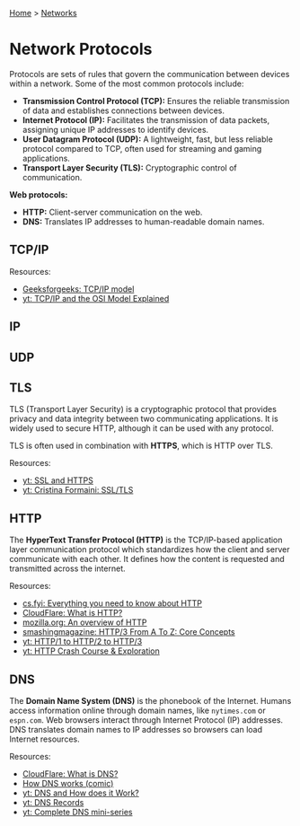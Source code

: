 [Home](../../README.md) > [Networks](./README.md)

# Network Protocols

Protocols are sets of rules that govern the communication between devices within a network. Some of the most common protocols include:

- **Transmission Control Protocol (TCP):** Ensures the reliable transmission of data and establishes connections between devices.
- **Internet Protocol (IP):** Facilitates the transmission of data packets, assigning unique IP addresses to identify devices.
- **User Datagram Protocol (UDP):** A lightweight, fast, but less reliable protocol compared to TCP, often used for streaming and gaming applications.
- **Transport Layer Security (TLS):** Cryptographic control of communication.

**Web protocols:**
- **HTTP:** Client-server communication on the web.
- **DNS:** Translates IP addresses to human-readable domain names.

## TCP/IP

Resources:
- [Geeksforgeeks: TCP/IP model](https://www.geeksforgeeks.org/tcp-ip-model/)
- [yt: TCP/IP and the OSI Model Explained](https://www.youtube.com/watch?v=e5DEVa9eSN0)

## IP

## UDP

## TLS

TLS (Transport Layer Security) is a cryptographic protocol that provides privacy and data integrity between two communicating applications. It is widely used to secure HTTP, although it can be used with any protocol.

TLS is often used in combination with **HTTPS**, which is HTTP over TLS.

Resources:
- [yt: SSL and HTTPS](https://www.youtube.com/watch?v=S2iBR2ZlZf0)
- [yt: Cristina Formaini: SSL/TLS](https://www.youtube.com/watch?v=Rp3iZUvXWlM)

## HTTP

The **HyperText Transfer Protocol (HTTP)** is the TCP/IP-based application layer communication protocol which standardizes how the client and server communicate with each other. It defines how the content is requested and transmitted across the internet.

Resources:
- [cs.fyi: Everything you need to know about HTTP](https://cs.fyi/guide/http-in-depth)
- [CloudFlare: What is HTTP?](https://www.cloudflare.com/en-gb/learning/ddos/glossary/hypertext-transfer-protocol-http/)
- [mozilla.org: An overview of HTTP](https://developer.mozilla.org/en-US/docs/Web/HTTP/Overview)
- [smashingmagazine: HTTP/3 From A To Z: Core Concepts](https://www.smashingmagazine.com/2021/08/http3-core-concepts-part1/)
- [yt: HTTP/1 to HTTP/2 to HTTP/3](https://www.youtube.com/watch?v=a-sBfyiXysI)
- [yt: HTTP Crash Course & Exploration](https://www.youtube.com/watch?v=iYM2zFP3Zn0)

## DNS

The **Domain Name System (DNS)** is the phonebook of the Internet. Humans access information online through domain names, like   `nytimes.com` or `espn.com`. Web browsers interact through Internet Protocol (IP) addresses. DNS translates domain names to IP addresses so browsers can load Internet resources.

Resources:
- [CloudFlare: What is DNS?](https://www.cloudflare.com/en-gb/learning/dns/what-is-dns/)
- [How DNS works (comic)](https://howdns.works/)
- [yt: DNS and How does it Work?](https://www.youtube.com/watch?v=Wj0od2ag5sk)
- [yt: DNS Records](https://www.youtube.com/watch?v=7lxgpKh_fRY)
- [yt: Complete DNS mini-series](https://www.youtube.com/watch?v=zEmUuNFBgN8&list=PLTk5ZYSbd9MhMmOiPhfRJNW7bhxHo4q-K)
